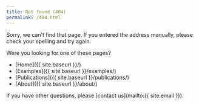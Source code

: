 ```yaml
---
title: Not found (404)
permalink: /404.html
---
```


Sorry, we can't find that page. If you entered the address manually, please check your spelling and try again.

Were you looking for one of these pages?

- [Home]({{ site.baseurl }}/)
- [Examples]({{ site.baseurl }}/examples/)
- [Publications]({{ site.baseurl }}/publications/)
- [About]({{ site.baseurl }}/about/)

If you have other questions, please [contact us](mailto:{{ site.email }}).
